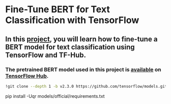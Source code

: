 # Fine-Tune BERT for Text Classification with TensorFlow

## In this [project](https://www.coursera.org/projects/fine-tune-bert-tensorflow/), you will learn how to fine-tune a BERT model for text classification using TensorFlow and TF-Hub.

### The pretrained BERT model used in this project is [available](https://tfhub.dev/tensorflow/bert_en_uncased_L-12_H-768_A-12/2) on [TensorFlow Hub](https://tfhub.dev/).

```bash 
!git clone --depth 1 -b v2.3.0 https://github.com/tensorflow/models.git
```
pip install -Uqr models/official/requirements.txt




